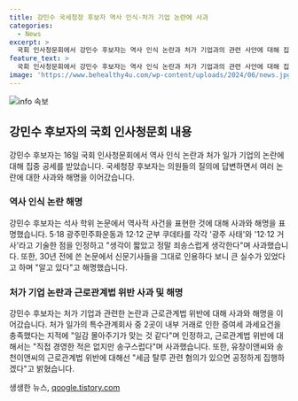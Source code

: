 ```yaml
---
title: 강민수 국세청장 후보자 역사 인식·처가 기업 논란에 사과
categories:
  - News
excerpt: >
  국회 인사청문회에서 강민수 후보자는 역사 인식 논란과 처가 기업과의 관련 사안에 대해 집중 공세를 받았다. 후보자는 역사 인식 논란에 대해 송구스럽다며 사과했고, 처가 기업과의 관련된 일감 몰아주기 의혹에 대해 인정했다. 또한, 근로관계법 위반에 대해서는 송구스럽다고 고개를 숙였다. 강 후보자는 공정하고 정의로운 세정을 정책방향 중 하나로 밝히며, 악의적 탈세에 단호하게 대처할 것을 강조했다. 이에 대한 청문회 응답이 화제를 모으고 있다.
feature_text: >
  국회 인사청문회에서 강민수 후보자는 역사 인식 논란과 처가 기업과의 관련 사안에 대해 집중 공세를 받았다. 후보자는 역사 인식 논란에 대해 송구스럽다며 사과했고, 처가 기업과의 관련된 일감 몰아주기 의혹에 대해 인정했다. 또한, 근로관계법 위반에 대해서는 송구스럽다고 고개를 숙였다. 강 후보자는 공정하고 정의로운 세정을 정책방향 중 하나로 밝히며, 악의적 탈세에 단호하게 대처할 것을 강조했다. 이에 대한 청문회 응답이 화제를 모으고 있다.
image: 'https://www.behealthy4u.com/wp-content/uploads/2024/06/news.jpg'
---
```


<p><img src="https://www.behealthy4u.com/wp-content/uploads/2024/06/news.jpg" alt="info 속보" /></p>

<h2 data-ke-size="size26">강민수 후보자의 국회 인사청문회 내용</h2>

<p data-ke-size="size16">강민수 후보자는 16일 국회 인사청문회에서 역사 인식 논란과 처가 일가 기업의 논란에 대해 집중 공세를 받았습니다. 국세청장 후보자는 의원들의 질의에 답변하면서 여러 논란에 대한 사과와 해명을 이어갔습니다.</p>

<h3>역사 인식 논란 해명</h3>

<p data-ke-size="size16">강민수 후보자는 석사 학위 논문에서 역사적 사건을 표현한 것에 대해 사과와 해명을 표명했습니다. 5·18 광주민주화운동과 12·12 군부 쿠데타를 각각 '광주 사태'와 '12·12 거사'라고 기술한 점을 인정하고 "생각이 짧았고 정말 죄송스럽게 생각한다"며 사과했습니다. 또한, 30년 전에 쓴 논문에서 신문기사들을 그대로 인용하다 보니 큰 실수가 있었다고 하며 "알고 있다"고 해명했습니다.</p>

<h3>처가 기업 논란과 근로관계법 위반 사과 및 해명</h3>

<p data-ke-size="size16">강민수 후보자는 처가 기업과 관련한 논란과 근로관계법 위반에 대해 사과와 해명을 이어갔습니다. 처가 일가의 특수관계회사 중 2곳이 내부 거래로 인한 증여세 과세요건을 충족했다는 지적에 "일감 몰아주기가 맞는 것 같다"며 인정하고, 근로관계법 위반에 대해서는 "직접 경영한 적은 없지만 송구스럽다"며 사과했습니다. 또한, 유창이앤씨와 송천이앤씨의 근로관계법 위반에 대해선 "세금 탈루 관련 혐의가 있으면 공정하게 집행하겠다"고 밝혔습니다.</p>
생생한 뉴스, <a href="https://qoogle.tistory.com" rel="dofollow">qoogle.tistory.com</a>


